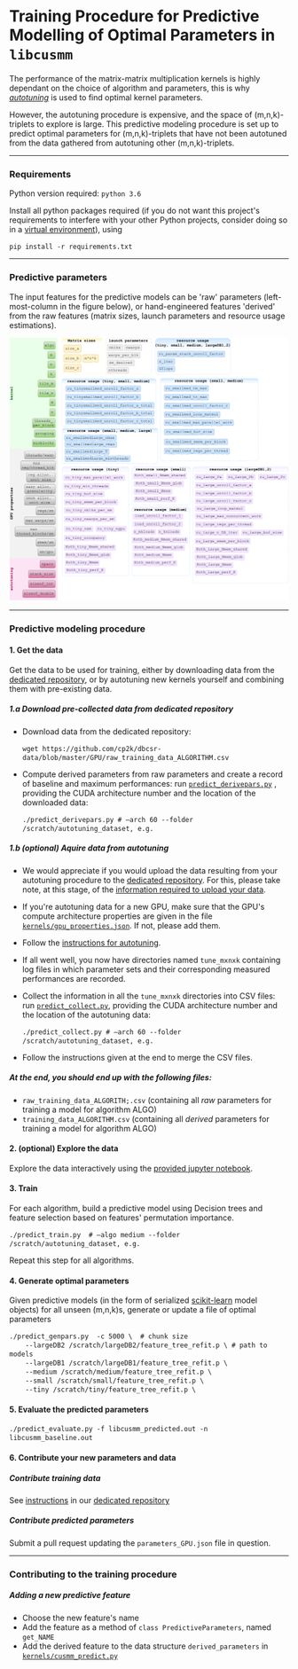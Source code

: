 # Training Procedure for Predictive Modelling of Optimal Parameters in `libcusmm`

The performance of the matrix-matrix multiplication kernels is highly dependant on the choice of algorithm and parameters, this is why [*autotuning*](https://www.cp2k.org/howto:libcusmm) is used to find optimal kernel parameters.

However, the autotuning procedure is expensive, and the space of (m,n,k)-triplets to explore is large. This predictive modeling procedure is set up to predict optimal parameters for (m,n,k)-triplets that have not been autotuned from the data gathered from autotuning other (m,n,k)-triplets.

---

### Requirements

Python version required: `python 3.6`

Install all python packages required (if you do not want this project's requirements to interfere with your other Python projects, consider doing so in a [virtual environment](https://docs.python.org/3/tutorial/venv.html)), using

```%bash
pip install -r requirements.txt
```



---

### Predictive parameters

The input features for the predictive models can be 'raw' parameters (left-most-column in the figure below), or hand-engineered features 'derived' from the raw features (matrix sizes, launch parameters and resource usage estimations).

![libcusmm_predictive_modeling_features](../../../../docs/images/libcusmm_predictive_modeling_features.png)



---

### Predictive modeling procedure

#### 1. Get the data

Get the data to be used for training, either by downloading data from the [dedicated repository](https://github.com/cp2k/dbcsr-data), or by autotuning new kernels yourself and combining them with pre-existing data.



##### 1.a Download pre-collected data from dedicated repository

- Download data from the dedicated repository:

  ```%bash
  wget https://github.com/cp2k/dbcsr-data/blob/master/GPU/raw_training_data_ALGORITHM.csv
  ```

- Compute derived parameters from raw parameters and create a record of baseline and maximum performances: run [`predict_derivepars.py`](predict_derivepars.py) , providing the CUDA architecture number and the location of the downloaded data:

  ```%bash
  ./predict_derivepars.py # –arch 60 --folder /scratch/autotuning_dataset, e.g.
  ```



##### 1.b (optional) Aquire data from autotuning

- We would appreciate if you would upload the data resulting from your autotuning procedure to the [dedicated repository](https://github.com/cp2k/dbcsr-data). For this, please take note, at this stage, of the [information required to upload your data](https://github.com/cp2k/dbcsr-data/blob/master/git-commit.template).

- If you're autotuning data for a new GPU, make sure that the GPU's compute architecture properties are given in the file [`kernels/gpu_properties.json`](kernels/gpu_properties.json). If not, please add them.

- Follow the [instructions for autotuning](https://www.cp2k.org/howto:libcusmm).

- If all went well, you now have directories named `tune_mxnxk` containing log files in which parameter sets and their corresponding measured performances are recorded.

- Collect the information in all the `tune_mxnxk` directories into CSV files: run [`predict_collect.py`](predict_collect.py), providing the CUDA architecture number and the location of the autotuning data:

  ```%bash
  ./predict_collect.py # –arch 60 --folder /scratch/autotuning_dataset, e.g.
  ```

- Follow the instructions given at the end to merge the CSV files.

##### At the end, you should end up with the following files:

- `raw_training_data_ALGORITH;.csv`  (containing all *raw* parameters for training a model for algorithm ALGO)
- `training_data_ALGORITHM.csv` (containing all *derived* parameters for training a model for algorithm ALGO)



#### 2. (optional) Explore the data

Explore the data interactively using the [provided jupyter notebook](notebooks/inspect_training_data.ipynb).



#### 3. Train

For each algorithm, build a predictive model using Decision trees and feature selection based on features' permutation importance. 


```%bash
./predict_train.py  # –algo medium --folder /scratch/autotuning_dataset, e.g.
```

Repeat this step for all algorithms.




#### 4. Generate optimal parameters

Given predictive models (in the form of serialized [scikit-learn](https://scikit-learn.org/) model objects) for all unseen (m,n,k)s, generate or update a file of optimal parameters

```%bash
./predict_genpars.py  -c 5000 \  # chunk size
    --largeDB2 /scratch/largeDB2/feature_tree_refit.p \ # path to models
    --largeDB1 /scratch/largeDB1/feature_tree_refit.p \
    --medium /scratch/medium/feature_tree_refit.p \
    --small /scratch/small/feature_tree_refit.p \
    --tiny /scratch/tiny/feature_tree_refit.p \
```



#### 5. Evaluate the predicted parameters

```%bash
./predict_evaluate.py -f libcusmm_predicted.out -n libcusmm_baseline.out
```



#### 6. Contribute your new parameters and data

##### Contribute training data

See [instructions](https://github.com/cp2k/dbcsr-data#contributing) in our [dedicated repository](https://github.com/cp2k/dbcsr-data)

##### Contribute predicted parameters

Submit a pull request updating the `parameters_GPU.json` file in question.



---

### Contributing to the training procedure

##### Adding a new predictive feature

- Choose the new feature's name
- Add the feature as a method of `class PredictiveParameters`, named `get_NAME`
- Add the derived feature to the data structure `derived_parameters` in [`kernels/cusmm_predict.py`](kernels/cusmm_predict.py)
